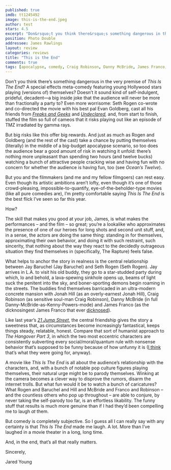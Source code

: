 ```yaml
---
published: true
imdb: tt1245492
image: this-is-the-end.jpeg
author: test 
stars: 4.5
excerpt: "Don&rsquo;t you think there&rsquo;s something dangerous in the very premise of <em>This Is The End</em>? "
position: Photo Double
addressee: James Rawlings
layout: review
categories: reviews
title: "This is the End"
comments: true
tags: [apocalypse, comedy, Craig Robinson, Danny McBride, James Franco, Jay Baruchel, Letters, Seth Rogan]
---
```

<p>Don&rsquo;t you think there&rsquo;s something dangerous in the very premise of <em>This Is The End</em>? A special effects meta-comedy featuring young Hollywood stars playing (versions of) themselves? Doesn&rsquo;t it sound kind of self-indulgent, prideful, decadent&mdash;a big inside joke that the audience will never be more than fractionally a party to? Even more worrisome: Seth Rogen co-wrote and co-directed the movie with his best pal<em> </em>Evan Goldberg, cast all his friends from <a href="http://movies.netflix.com/WiMovie/Freaks_and_Geeks/70253797?trkid=1889703"><em>Freaks and Geeks</em></a> and <a href="http://movies.netflix.com/WiMovie/Undeclared/70253798?trkid=1889703"><em>Undeclared</em></a><em>,</em> and, from start to finish, stuffed the film so full of cameos that it risks playing out like an episode of TMZ irradiated by gamma rays.</p>
<p>But big risks like this offer big rewards. And just as much as Rogen and Goldberg (and the rest of the cast) take a chance by putting themselves (literally) in the middle of a big-budget apocalypse scenario, so too does the audience bear a good amount of risk in watching it unfold: there&rsquo;s nothing more unpleasant than spending two hours (and twelve bucks) watching a bunch of attractive people cracking wise and having fun with no concern for whether the audience is having fun, too (see <em>Ocean&rsquo;s Twelve</em>).</p>
<p>But you and the filmmakers (and me and my fellow filmgoers) can rest easy. Even though its artistic ambitions aren&rsquo;t lofty, even though it&rsquo;s one of those crowd-pleasing, impossible-to-quantify, eye-of-the-beholder-type movies (like all pure comedies are), I&rsquo;m pretty comfortable saying <em>This Is The End</em> is the best flick I&rsquo;ve seen so far this year.</p>
<p>How?</p>
<p>The skill that makes you good at your job, James, is what makes the performances &ndash; and the film &ndash; so great; you&rsquo;re a lookalike who approximates the presence of one of our heroes for long shots and second unit stuff, and, in a sense, the actors are doing the same thing: standing in for themselves, approximating their own behavior, and doing it with such restraint, such sincerity, that nothing about the way they react to the decidedly outrageous situation they find themselves in (specifically, The Rapture) feels false.</p>
<p>What helps to anchor the story in realness is the central relationship between Jay Baruchel (Jay Baruchel) and Seth Rogen (Seth Rogen). Jay arrives in L.A. to visit his old buddy, they go to a star-studded party during which, lo and behold, a lava-spewing sinkhole opens up, beams of light suck the penitent into the sky, and boner-sporting demons begin roaming in the streets. The buddies find themselves barricaded in an ultra-modern concrete mansion with Jonah Hill (as an overly-earnest Jonah Hill), Craig Robinson (as sensitive soul-man Craig Robinson), Danny McBride (in full Danny-McBride-as-Kenny-Powers-mode) and James Franco (as the dicknosingest James Franco that ever <a href="http://filmdrunk.uproxx.com/2011/01/james-franco-refers-to-himself-in-the-third-person-now">dicknosed</a>).&nbsp;</p>
<p>Like last year&rsquo;s <a href="/letters/2012/3/15/sxsw-postcard-21-jump-street.html"><em>21 Jump Street</em></a>, the central friendship gives the story a sweetness that, as circumstances become increasingly fantastical, keeps things steady, relatable, honest. Compare that sort of humanist approach to <em>The Hangover Part 3</em>, in which the two most eccentric characters are consistently subverting every social/moral/quantum rule with nonsense behavior that&rsquo;s supposed to be funny because of how unfunny it is (<a href="/letters/2013/5/24/the-hangover-part-3.html">I think</a> that&rsquo;s what they were going for, anyway).</p>
<p>A movie like <em>This Is The End</em> is all about the audience&rsquo;s relationship with the characters, and, with a bunch of notable pop culture figures playing themselves, their natural urge might be to parody themselves. Winking at the camera becomes a clever way to disprove the rumors, disarm the internet trolls. But what fun would it be to watch a bunch of caricatures? What Rogen and Baruchel and Hill and McBride and Franco and Robinson &ndash; and the countless others who pop up throughout &ndash; are able to conjure, by never taking the self-parody too far, is an effortless likability. The funny stuff that results is much more genuine than if I had they&rsquo;d been compelling me to laugh <em>at</em> them.&nbsp;</p>
<p>But comedy is completely subjective. So I guess all I can really say with any certainty is that <em>This Is The End</em> made me laugh. A lot. More than I&rsquo;ve laughed in a movie theater in a long, long time.&nbsp; &nbsp;</p>
<p>And, in the end, that&rsquo;s all that really matters.</p>
<p>Sincerely,</p>
<p>Jared Young</p>
